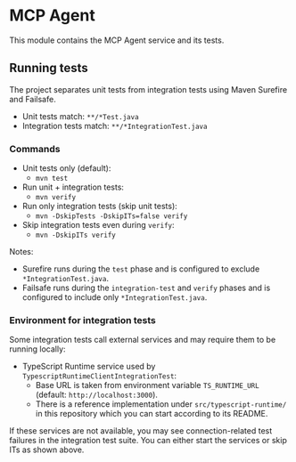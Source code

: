 # MCP Agent

This module contains the MCP Agent service and its tests.

## Running tests

The project separates unit tests from integration tests using Maven Surefire and Failsafe.

- Unit tests match: `**/*Test.java`
- Integration tests match: `**/*IntegrationTest.java`

### Commands
- Unit tests only (default):
  - `mvn test`
- Run unit + integration tests:
  - `mvn verify`
- Run only integration tests (skip unit tests):
  - `mvn -DskipTests -DskipITs=false verify`
- Skip integration tests even during `verify`:
  - `mvn -DskipITs verify`

Notes:
- Surefire runs during the `test` phase and is configured to exclude `*IntegrationTest.java`.
- Failsafe runs during the `integration-test` and `verify` phases and is configured to include only `*IntegrationTest.java`.

### Environment for integration tests
Some integration tests call external services and may require them to be running locally:

- TypeScript Runtime service used by `TypescriptRuntimeClientIntegrationTest`:
  - Base URL is taken from environment variable `TS_RUNTIME_URL` (default: `http://localhost:3000`).
  - There is a reference implementation under `src/typescript-runtime/` in this repository which you can start according to its README.

If these services are not available, you may see connection-related test failures in the integration test suite. You can either start the services or skip ITs as shown above.
